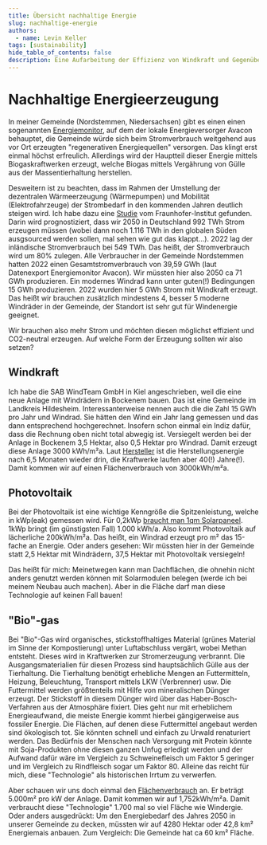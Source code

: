 ```yaml
---
title: Übersicht nachhaltige Energie
slug: nachhaltige-energie
authors:
  - name: Levin Keller
tags: [sustainability]
hide_table_of_contents: false
description: Eine Aufarbeitung der Effizienz von Windkraft und Gegenüberstellung mit anderen Technologien, die als nachhaltig bezeichnet werden.
---
```


# Nachhaltige Energieerzeugung

In meiner Gemeinde (Nordstemmen, Niedersachsen) gibt es einen einen sogenannten [Energiemonitor](https://energiemonitor.avacon.de/nordstemmen), auf dem der lokale Energieversorger Avacon behauptet, die Gemeinde würde sich beim Stromverbrauch weitgehend aus vor Ort erzeugten "regenerativen Energiequellen" versorgen. Das klingt erst einmal höchst erfreulich. Allerdings wird der Hauptteil dieser Energie mittels Biogaskraftwerken erzeugt, welche Biogas mittels Vergährung von Gülle aus der Massentierhaltung herstellen.

Desweitern ist zu beachten, dass im Rahmen der Umstellung der dezentralen Wärmeerzeugung (Wärmepumpen) und Mobilität (Elektrofahrzeuge) der Strombedarf in den kommenden Jahren deutlich steigen wird. Ich habe dazu eine [Studie](https://www.herkulesprojekt.de/de/Barometer/barometer_2018/Endenergiebadarf2050.html) vom Fraunhofer-Institut gefunden. Darin wird prognostiziert, dass wir 2050 in Deutschland 992 TWh Strom erzeugen müssen (wobei dann noch 1.116 TWh in den globalen Süden ausgsourced werden sollen, mal sehen wie gut das klappt...). 2022 lag der inländische Stromverbrauch bei 549 TWh. Das heißt, der Stromverbrauch wird um 80% zulegen. Alle Verbraucher in der Gemeinde Nordstemmen hatten 2022 einen Gesamtstromverbrauch von 39,59 GWh (laut Datenexport Energiemonitor Avacon). Wir müssten hier also 2050 ca 71 GWh produzieren. Ein modernes Windrad kann unter guten(!) Bedingungen 15 GWh produzieren. 2022 wurden hier 5 GWh Strom mit Windkraft erzeugt. Das heißt wir brauchen zusätzlich mindestens 4, besser 5 moderne Windräder in der Gemeinde, der Standort ist sehr gut für Windenergie geeignet.

Wir brauchen also mehr Strom und möchten diesen möglichst effizient und CO2-neutral erzeugen. Auf welche Form der Erzeugung sollten wir also setzen?

## Windkraft

Ich habe die SAB WindTeam GmbH in Kiel angeschrieben, weil die eine neue Anlage mit Windrädern in Bockenem bauen. Das ist eine Gemeinde im Landkreis Hildesheim. Interessanterweise nennen auch die die Zahl 15 GWh pro Jahr und Windrad. Sie hätten den Wind ein Jahr lang gemessen und das dann entsprechend hochgerechnet. Insofern schon einmal ein Indiz dafür, dass die Rechnung oben nicht total abwegig ist. Versiegelt werden bei der Anlage in Bockenem 3,5 Hektar, also 0,5 Hektar pro Windrad. Damit erzeugt diese Anlage 3000 kWh/m²a. Laut [Hersteller](https://www.vestas.com/en/products/enventus-platform/v162-6-2-mw) ist die Herstellungsenergie nach 6,5 Monaten wieder drin, die Kraftwerke laufen aber 40(!) Jahre(!). Damit kommen wir auf einen Flächenverbrauch von 3000kWh/m²a.

## Photovoltaik

Bei der Photovoltaik ist eine wichtige Kenngröße die Spitzenleistung, welche in kWp(eak) gemessen wird. Für 0,2kWp [braucht man 1qm Solarpaneel](https://www.gasag.de/magazin/nachhaltig/photovoltaik-leistung-ermitteln#title-3). 1kWp bringt (im günstigsten Fall) 1.000 kWh/a. Also kommt Photovoltaik auf lächerliche 200kWh/m²a. Das heißt, ein Windrad erzeugt pro m² das 15-fache an Energie. Oder anders gesehen: Wir müssten hier in der Gemeinde statt 2,5 Hektar mit Windrädern, 37,5 Hektar mit Photovoltaik versiegeln!

Das heißt für mich: Meinetwegen kann man Dachflächen, die ohnehin nicht anders genutzt werden können mit Solarmodulen belegen (werde ich bei meinem Neubau auch machen). Aber in die Fläche darf man diese Technologie auf keinen Fall bauen!

## "Bio"-gas

Bei "Bio"-Gas wird organisches, stickstoffhaltiges Material (grünes Material im Sinne der Kompostierung) unter Luftabschluss vergärt, wobei Methan entsteht. Dieses wird in Kraftwerken zur Stromerzeugung verbrannt. Die Ausgangsmaterialien für diesen Prozess sind hauptsächlich Gülle aus der Tierhaltung. Die Tierhaltung benötigt erhebliche Mengen an Futtermitteln, Heizung, Beleuchtung, Transport mittels LKW (Verbrenner) usw. Die Futtermittel werden größtenteils mit Hilfe von mineralischen Dünger erzeugt. Der Stickstoff in diesem Dünger wird über das Haber-Bosch-Verfahren aus der Atmosphäre fixiert. Dies geht nur mit erheblichem Energieaufwand, die meiste Energie kommt hierbei gängigerweise aus fossiler Energie. Die Flächen, auf denen diese Futtermittel angebaut werden sind ökologisch tot. Sie könnten schnell und einfach zu Urwald renaturiert werden. Das Bedürfnis der Menschen nach Versorgung mit Protein könnte mit Soja-Produkten ohne diesen ganzen Unfug erledigt werden und der Aufwand dafür wäre im Vergleich zu Schweinefleisch um Faktor 5 geringer und im Vergleich zu Rindfleisch sogar um Faktor 80. Alleine das reicht für mich, diese "Technologie" als historischen Irrtum zu verwerfen.

Aber schauen wir uns doch einmal den [Flächenverbrauch](https://www.statistik-bw.de/Service/Veroeff/Monatshefte/PDF/Beitrag08_07_08.pdf) an. Er beträgt 5.000m² pro kW der Anlage. Damit kommen wir auf 1,752kWh/m²a. Damit verbraucht diese "Technologie" 1.700 mal so viel Fläche wie Windergie. Oder anders ausgedrückt: Um den Energiebedarf des Jahres 2050 in unserer Gemeinde zu decken, müssten wir auf 4280 Hektar oder 42,8 km² Energiemais anbauen. Zum Vergleich: Die Gemeinde hat ca 60 km² Fläche.
